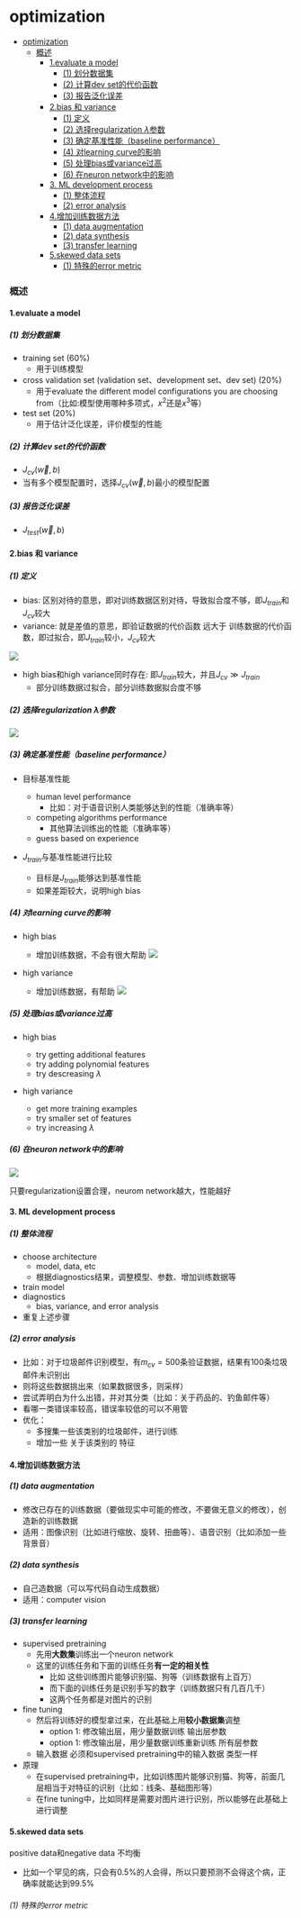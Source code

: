 # optimization


<!-- @import "[TOC]" {cmd="toc" depthFrom=1 depthTo=6 orderedList=false} -->

<!-- code_chunk_output -->

- [optimization](#optimization)
    - [概述](#概述)
      - [1.evaluate a model](#1evaluate-a-model)
        - [(1) 划分数据集](#1-划分数据集)
        - [(2) 计算dev set的代价函数](#2-计算dev-set的代价函数)
        - [(3) 报告泛化误差](#3-报告泛化误差)
      - [2.bias 和 variance](#2bias-和-variance)
        - [(1) 定义](#1-定义)
        - [(2) 选择regularization $\lambda$参数](#2-选择regularization-lambda参数)
        - [(3) 确定基准性能（baseline performance）](#3-确定基准性能baseline-performance)
        - [(4) 对learning curve的影响](#4-对learning-curve的影响)
        - [(5) 处理bias或variance过高](#5-处理bias或variance过高)
        - [(6) 在neuron network中的影响](#6-在neuron-network中的影响)
      - [3. ML development process](#3-ml-development-process)
        - [(1) 整体流程](#1-整体流程)
        - [(2) error analysis](#2-error-analysis)
      - [4.增加训练数据方法](#4增加训练数据方法)
        - [(1) data augmentation](#1-data-augmentation)
        - [(2) data synthesis](#2-data-synthesis)
        - [(3) transfer learning](#3-transfer-learning)
      - [5.skewed data sets](#5skewed-data-sets)
          - [(1) 特殊的error metric](#1-特殊的error-metric)

<!-- /code_chunk_output -->


### 概述

#### 1.evaluate a model

##### (1) 划分数据集
* training set (60%)
    * 用于训练模型
* cross validation set (validation set、development set、dev set) (20%)
    * 用于evaluate the different model configurations you are choosing from（比如:模型使用哪种多项式，$x^2$还是$x^3$等）
* test set (20%)
    * 用于估计泛化误差，评价模型的性能

##### (2) 计算dev set的代价函数
* $J_{cv}(\vec w,b)$
* 当有多个模型配置时，选择$J_{cv}(\vec w,b)$最小的模型配置

##### (3) 报告泛化误差
* $J_{test}(\vec w,b)$

#### 2.bias 和 variance

##### (1) 定义
* bias: 区别对待的意思，即对训练数据区别对待，导致拟合度不够，即$J_{train}$和$J_{cv}$较大
* variance: 就是差值的意思，即验证数据的代价函数 远大于 训练数据的代价函数，即过拟合，即$J_{train}$较小，$J_{cv}$较大

![](./imgs/op_01.png)

* high bias和high variance同时存在: 即$J_{train}$较大，并且$J_{cv} \gg J_{train}$
    * 部分训练数据过拟合，部分训练数据拟合度不够

##### (2) 选择regularization $\lambda$参数
![](./imgs/op_02.png)

##### (3) 确定基准性能（baseline performance）

* 目标基准性能
    * human level performance 
        * 比如：对于语音识别人类能够达到的性能（准确率等）
    * competing algorithms performance
        * 其他算法训练出的性能（准确率等）
    * guess based on experience

* $J_{train}$与基准性能进行比较
    * 目标是$J_{train}$能够达到基准性能
    * 如果差距较大，说明high bias

##### (4) 对learning curve的影响

* high bias
    * 增加训练数据，不会有很大帮助
![](./imgs/op_03.png)

* high variance
    * 增加训练数据，有帮助
![](./imgs/op_04.png)

##### (5) 处理bias或variance过高 

* high bias
    * try getting additional features
    * try adding polynomial features
    * try descreasing $\lambda$

* high variance
    * get more training examples
    * try smaller set of features
    * try increasing $\lambda$

##### (6) 在neuron network中的影响
![](./imgs/op_05.png)

只要regularization设置合理，neurom network越大，性能越好

#### 3. ML development process

##### (1) 整体流程
* choose architecture
    * model, data, etc
    * 根据diagnostics结果，调整模型、参数、增加训练数据等
* train model
* diagnostics
    * bias, variance, and error analysis
* 重复上述步骤

##### (2) error analysis

* 比如：对于垃圾邮件识别模型，有$m_{cv}=500$条验证数据，结果有100条垃圾邮件未识别出
* 则将这些数据挑出来（如果数据很多，则采样）
* 尝试弄明白为什么出错，并对其分类（比如：关于药品的、钓鱼邮件等）
* 看哪一类错误率较高，错误率较低的可以不用管
* 优化：
    * 多搜集一些该类别的垃圾邮件，进行训练
    * 增加一些 关于该类别的 特征

#### 4.增加训练数据方法

##### (1) data augmentation
* 修改已存在的训练数据（要做现实中可能的修改，不要做无意义的修改），创造新的训练数据
* 适用：图像识别（比如进行缩放、旋转、扭曲等）、语音识别（比如添加一些背景音）
    
##### (2) data synthesis
* 自己造数据（可以写代码自动生成数据）
* 适用：computer vision
    
##### (3) transfer learning
* supervised pretraining
    * 先用**大数集**训练出一个neuron network
    * 这里的训练任务和下面的训练任务**有一定的相关性**
        * 比如 这些训练图片能够识别猫、狗等（训练数据有上百万）
        * 而下面的训练任务是识别手写的数字（训练数据只有几百几千）
        * 这两个任务都是对图片的识别
* fine tuning
    * 然后将训练好的模型拿过来，在此基础上用**较小数据集**调整
        * option 1: 修改输出层，用少量数据训练 输出层参数
        * option 1: 修改输出层，用少量数据训练重新训练 所有层参数
    * 输入数据 必须和supervised pretraining中的输入数据 类型一样
* 原理
    * 在supervised pretraining中，比如训练图片能够识别猫、狗等，前面几层相当于对特征的识别（比如：线条、基础图形等）
    * 在fine tuning中，比如同样是需要对图片进行识别，所以能够在此基础上进行调整

#### 5.skewed data sets

positive data和negative data 不均衡
* 比如一个罕见的病，只会有0.5%的人会得，所以只要预测不会得这个病，正确率就能达到99.5% 

###### (1) 特殊的error metric